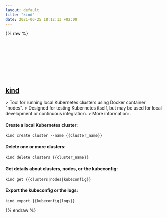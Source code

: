 ```yaml
---
layout: default
title: "kind"
date: 2021-06-25 18:12:13 +02:00
---
```

{% raw %}
<h2 id="kind">
  <a href="/en/common/kind.html">kind</a> <a href="#kind"><svg class="icon">
    <use href="/assets/images/unicode_sprite.svg#link" />
  </svg></a>
</h2>
> Tool for running local Kubernetes clusters using Docker container "nodes".
> Designed for testing Kubernetes itself, but may be used for local development or continuous integration.
> More information: <https://github.com/kubernetes-sigs/kind>.

#### Create a local Kubernetes cluster:
```shell
kind create cluster --name {{cluster_name}}
```
#### Delete one or more clusters:
```shell
kind delete clusters {{cluster_name}}
```
#### Get details about clusters, nodes, or the kubeconfig:
```shell
kind get {{clusters|nodes|kubeconfig}}
```
#### Export the kubeconfig or the logs:
```shell
kind export {{kubeconfig|logs}}
```
{% endraw %}
